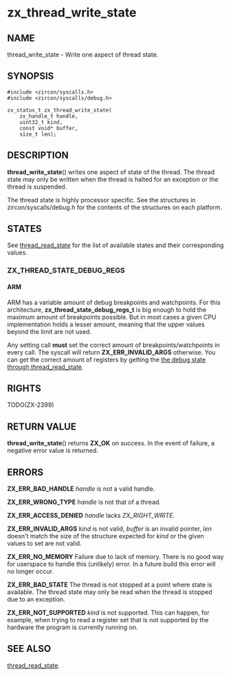 # zx_thread_write_state

## NAME

thread_write_state - Write one aspect of thread state.

## SYNOPSIS

```
#include <zircon/syscalls.h>
#include <zircon/syscalls/debug.h>

zx_status_t zx_thread_write_state(
    zx_handle_t handle,
    uint32_t kind,
    const void* buffer,
    size_t len);
```

## DESCRIPTION

**thread_write_state**() writes one aspect of state of the thread. The thread
state may only be written when the thread is halted for an exception or the
thread is suspended.

The thread state is highly processor specific. See the structures in
zircon/syscalls/debug.h for the contents of the structures on each platform.

## STATES

See [thread_read_state](thread_read_state.md) for the list of available states
and their corresponding values.

### ZX_THREAD_STATE_DEBUG_REGS

#### ARM

ARM has a variable amount of debug breakpoints and watchpoints. For this
architecture, **zx_thread_state_debug_regs_t** is big enough to hold the maximum
amount of breakpoints possible. But in most cases a given CPU implementation
holds a lesser amount, meaning that the upper values beyond the limit are not
used.

Any setting call **must** set the correct amount of breakpoints/watchpoints in
every call. The syscall will return **ZX_ERR_INVALID_ARGS** otherwise. You can
get the correct amount of registers by getting the
[the debug state through thread_read_state](thread_read_state.md#zx_thread_state_debug_regs).

## RIGHTS

TODO(ZX-2399)

## RETURN VALUE

**thread_write_state**() returns **ZX_OK** on success.
In the event of failure, a negative error value is returned.

## ERRORS

**ZX_ERR_BAD_HANDLE**  *handle* is not a valid handle.

**ZX_ERR_WRONG_TYPE**  *handle* is not that of a thread.

**ZX_ERR_ACCESS_DENIED**  *handle* lacks *ZX_RIGHT_WRITE*.

**ZX_ERR_INVALID_ARGS**  *kind* is not valid, *buffer* is an invalid pointer,
*len* doesn't match the size of the structure expected for *kind* or the given
values to set are not valid.

**ZX_ERR_NO_MEMORY**  Failure due to lack of memory.
There is no good way for userspace to handle this (unlikely) error.
In a future build this error will no longer occur.

**ZX_ERR_BAD_STATE**  The thread is not stopped at a point where state
is available. The thread state may only be read when the thread is stopped due
to an exception.

**ZX_ERR_NOT_SUPPORTED**  *kind* is not supported.
This can happen, for example, when trying to read a register set that
is not supported by the hardware the program is currently running on.

## SEE ALSO

[thread_read_state](thread_read_state.md).
